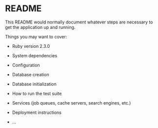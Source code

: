 # README

This README would normally document whatever steps are necessary to get the
application up and running.

Things you may want to cover:

* Ruby version
2.3.0

* System dependencies

* Configuration

* Database creation

* Database initialization

* How to run the test suite

* Services (job queues, cache servers, search engines, etc.)

* Deployment instructions

* ...
